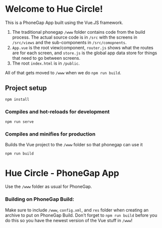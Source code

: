 # Welcome to Hue Circle!

This is a PhoneGap App built using the Vue.JS framework.
1. The traditional phonegap `/www` folder contains code from the build process. The actual source code is in `/src` with the screens in `/src/views` and the sub-components in `/src/comopnents`. 
1. `App.vue` is the root view/component, `router.js` shows what the routes are for each screen, and `store.js` is the global app data store for things that need to go between screens.
1. The root `index.html` is in `/public`.

All of that gets moved to `/www` when we do `npm run build`.

## Project setup
```
npm install
```

### Compiles and hot-reloads for development
```
npm run serve
```

### Compiles and minifies for production
Builds the Vue project to the `/www` folder so that phonegap can use it
```
npm run build
```

# Hue Circle - PhoneGap App

Use the `/www` folder as usual for PhoneGap.

### Building on PhoneGap Build:

Make sure to include `/www`, `config.xml`, and `res` folder when creating an archive to put on PhoneGap Build. Don't forget to `npm run build` before you do this so you have the newest version of the Vue stuff in `/www`!

